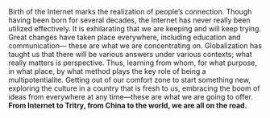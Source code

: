 Birth of the Internet marks the realization of people’s connection.
Though having been born for several decades, the Internet has never really been utilized effectively.
It is exhilarating that we are keeping and will keep trying.
Great changes have taken place everywhere, including education and communication— these are what we are concentrating on.
Globalization has taught us that there will be various answers under various contexts; what really matters is perspective.
Thus, learning from whom, for what purpose, in what place, by what method plays the key role of being a multipotentialite.
Getting out of our comfort zone to start something new, exploring the culture in a country that is fresh to us, embracing the boom of ideas from everywhere at any time—these are what we are going to offer.
**From Internet to Tritry, from China to the world, we are all on the road.**
